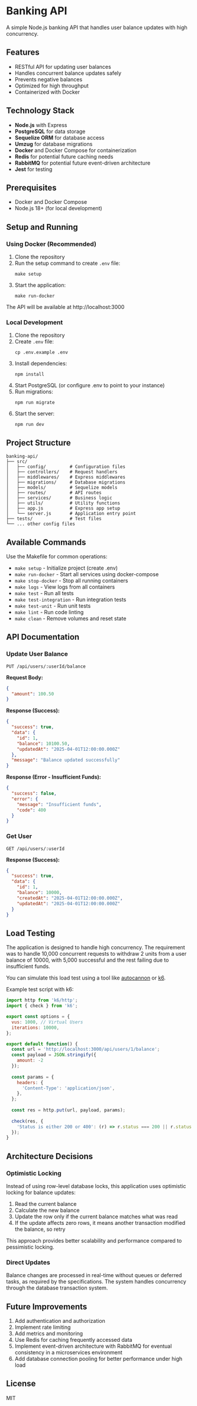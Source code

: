 # Banking API

A simple Node.js banking API that handles user balance updates with high concurrency.

## Features

- RESTful API for updating user balances
- Handles concurrent balance updates safely
- Prevents negative balances
- Optimized for high throughput
- Containerized with Docker

## Technology Stack

- **Node.js** with Express
- **PostgreSQL** for data storage
- **Sequelize ORM** for database access
- **Umzug** for database migrations
- **Docker** and Docker Compose for containerization
- **Redis** for potential future caching needs
- **RabbitMQ** for potential future event-driven architecture
- **Jest** for testing

## Prerequisites

- Docker and Docker Compose
- Node.js 18+ (for local development)

## Setup and Running

### Using Docker (Recommended)

1. Clone the repository
2. Run the setup command to create `.env` file:
   ```
   make setup
   ```
3. Start the application:
   ```
   make run-docker
   ```

The API will be available at http://localhost:3000

### Local Development

1. Clone the repository
2. Create `.env` file:
   ```
   cp .env.example .env
   ```
3. Install dependencies:
   ```
   npm install
   ```
4. Start PostgreSQL (or configure .env to point to your instance)
5. Run migrations:
   ```
   npm run migrate
   ```
6. Start the server:
   ```
   npm run dev
   ```

## Project Structure

```
banking-api/
├── src/
│   ├── config/         # Configuration files
│   ├── controllers/    # Request handlers
│   ├── middlewares/    # Express middlewares
│   ├── migrations/     # Database migrations
│   ├── models/         # Sequelize models
│   ├── routes/         # API routes
│   ├── services/       # Business logic
│   ├── utils/          # Utility functions
│   ├── app.js          # Express app setup
│   └── server.js       # Application entry point
├── tests/              # Test files
└── ... other config files
```

## Available Commands

Use the Makefile for common operations:

- `make setup` - Initialize project (create .env)
- `make run-docker` - Start all services using docker-compose
- `make stop-docker` - Stop all running containers
- `make logs` - View logs from all containers
- `make test` - Run all tests
- `make test-integration` - Run integration tests
- `make test-unit` - Run unit tests
- `make lint` - Run code linting
- `make clean` - Remove volumes and reset state

## API Documentation

### Update User Balance

```
PUT /api/users/:userId/balance
```

**Request Body:**
```json
{
  "amount": 100.50
}
```

**Response (Success):**
```json
{
  "success": true,
  "data": {
    "id": 1,
    "balance": 10100.50,
    "updatedAt": "2025-04-01T12:00:00.000Z"
  },
  "message": "Balance updated successfully"
}
```

**Response (Error - Insufficient Funds):**
```json
{
  "success": false,
  "error": {
    "message": "Insufficient funds",
    "code": 400
  }
}
```

### Get User

```
GET /api/users/:userId
```

**Response (Success):**
```json
{
  "success": true,
  "data": {
    "id": 1,
    "balance": 10000,
    "createdAt": "2025-04-01T12:00:00.000Z",
    "updatedAt": "2025-04-01T12:00:00.000Z"
  }
}
```

## Load Testing

The application is designed to handle high concurrency. The requirement was to handle 10,000 concurrent requests to withdraw 2 units from a user balance of 10000, with 5,000 successful and the rest failing due to insufficient funds.

You can simulate this load test using a tool like [autocannon](https://github.com/mcollina/autocannon) or [k6](https://k6.io/).

Example test script with k6:

```javascript
import http from 'k6/http';
import { check } from 'k6';

export const options = {
  vus: 1000, // Virtual Users
  iterations: 10000,
};

export default function() {
  const url = 'http://localhost:3000/api/users/1/balance';
  const payload = JSON.stringify({
    amount: -2
  });
  
  const params = {
    headers: {
      'Content-Type': 'application/json',
    },
  };
  
  const res = http.put(url, payload, params);
  
  check(res, {
    'Status is either 200 or 400': (r) => r.status === 200 || r.status === 400,
  });
}
```

## Architecture Decisions

### Optimistic Locking

Instead of using row-level database locks, this application uses optimistic locking for balance updates:

1. Read the current balance
2. Calculate the new balance
3. Update the row only if the current balance matches what was read
4. If the update affects zero rows, it means another transaction modified the balance, so retry

This approach provides better scalability and performance compared to pessimistic locking.

### Direct Updates

Balance changes are processed in real-time without queues or deferred tasks, as required by the specifications. The system handles concurrency through the database transaction system.

## Future Improvements

1. Add authentication and authorization
2. Implement rate limiting
3. Add metrics and monitoring
4. Use Redis for caching frequently accessed data
5. Implement event-driven architecture with RabbitMQ for eventual consistency in a microservices environment
6. Add database connection pooling for better performance under high load

## License

MIT